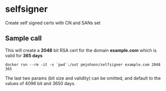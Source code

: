 # selfsigner
Create self signed certs with CN and SANs set

## Sample call

This will create a **2048** bit RSA cert for the domain **example.com** which is valid for **365 days**

```
docker run --rm -it -v `pwd`:/out pmjohann/selfsigner example.com 2048 365
```

The last two params (bit size and validity) can be omitted, and default to the values of 4096 bit and 3650 days.
